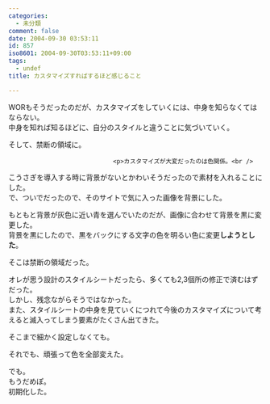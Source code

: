 ```yaml
---
categories:
  - 未分類
comment: false
date: 2004-09-30 03:53:11
id: 857
iso8601: 2004-09-30T03:53:11+09:00
tags:
  - undef
title: カスタマイズすればするほど感じること

---
```


<div class="entry-body">
                                 <p>WORもそうだったのだが、カスタマイズをしていくには、中身を知らなくてはならない。<br />
中身を知れば知るほどに、自分のスタイルと違うことに気づいていく。</p>

<p>そして、禁断の領域に。</p>
                              
                                 <p>カスタマイズが大変だったのは色関係。<br />
こうさぎを導入する時に背景がないとかわいそうだったので素材を入れることにした。<br />
で、ついでだったので、そのサイトで気に入った画像を背景にした。</p>

<p>もともと背景が灰色に近い青を選んでいたのだが、画像に合わせて背景を黒に変更した。<br />
背景を黒にしたので、黒をバックにする文字の色を明るい色に変更<strong>しようとした</strong>。</p>

<p>そこは禁断の領域だった。</p>

<p>オレが思う設計のスタイルシートだったら、多くても2,3個所の修正で済むはずだった。<br />
しかし、残念ながらそうではなかった。<br />
また、スタイルシートの中身を見ていくにつれて今後のカスタマイズについて考えると滅入ってしまう要素がたくさん出てきた。</p>

<p>そこまで細かく設定しなくても。</p>

<p>それでも、頑張って色を全部変えた。</p>

<p>でも。<br />
もうだめぽ。<br />
初期化した。</p>
                              </div>    	